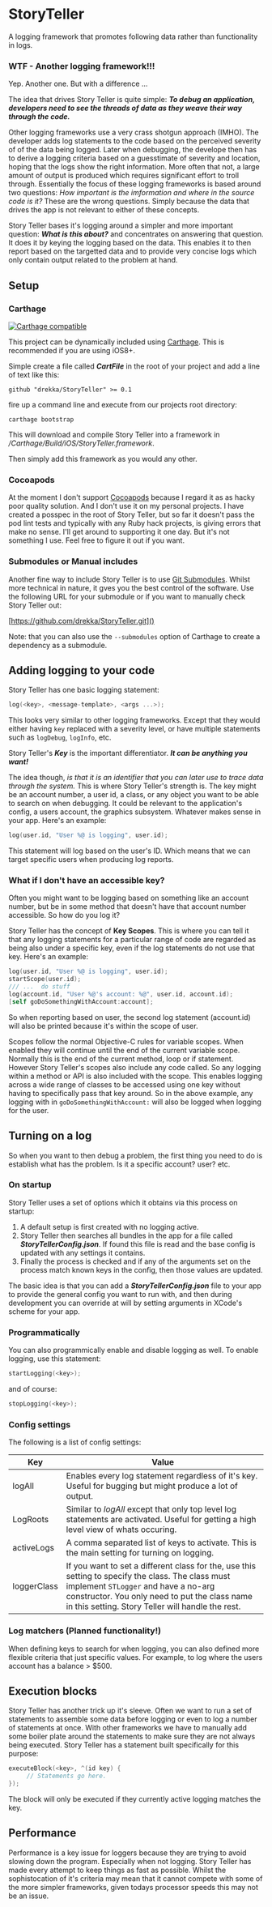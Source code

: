 # StoryTeller
A logging framework that promotes following data rather than functionality in logs.

### WTF - Another logging framework!!!

Yep. Another one. But with a difference ...

The idea that drives Story Teller is quite simple: ***To debug an application, developers need to see the threads of data as they weave their way through the code.***

Other logging frameworks use a very crass shotgun approach (IMHO). The developer adds log statements to the code based on the perceived severity of of the data being logged. Later when debugging, the develope then has to derive a logging criteria based on a guesstimate of severity and location, hoping that the logs show the right information. More often that not, a large amount of output is produced which requires significant effort to troll through. Essentially the focus of these logging frameworks is based around two questions: *How important is the imformation and where in the source code is it?* These are the wrong questions. Simply because the data that drives the app is not relevant to either of these concepts.

Story Teller bases it's logging around a simpler and more important question: ***What is this about?*** and concentrates on answering that question. It does it by keying the logging based on the data. This enables it to then report based on the targetted data and to provide very concise logs which only contain output related to the problem at hand.

## Setup

### Carthage

[![Carthage compatible](https://img.shields.io/badge/Carthage-compatible-4BC51D.svg?style=flat)](https://github.com/Carthage/Carthage)

This project can be dynamically included using [Carthage](https://github.com/Carthage/Carthage). This is recommended if you are using iOS8+.

Simple create a  file called ***CartFile*** in the root of your project and add a line of text like this:

```
github "drekka/StoryTeller" >= 0.1
```
fire up a command line and execute from our projects root directory:

```
carthage bootstrap
```

This will download and compile Story Teller into a framework in *<project-root>/Carthage/Build/iOS/StoryTeller.framework*.

Then simply add this framework as you would any other.

### Cocoapods

At the moment I don't support [Cocoapods](https://cocoapods.org) because I regard it as as hacky poor quality solution. And I don't use it on my personal projects. I have created a posspec in the root of Story Teller, but so far it doesn't pass the pod lint tests and typically with any Ruby hack projects, is giving errors that make no sense. I'll get around to supporting it one day. But it's not something I use. Feel free to figure it out if you want.

### Submodules or Manual includes

Another fine way to include Story Teller is to use [Git Submodules](https://chrisjean.com/git-submodules-adding-using-removing-and-updating/). Whilst more technical in nature, it gves you the best control of the software. Use the following URL for your submodule or if you want to manually check Story Teller out:

[https://github.com/drekka/StoryTeller.git]()

Note: that you can also use the `--submodules` option of Carthage to create a dependency as a submodule.

## Adding logging to your code

Story Teller has one basic logging statement:

```objectivec
log(<key>, <message-template>, <args ...>); 
```
This looks very similar to other logging frameworks. Except that they would either having `key` replaced with a severity level, or have multiple statements such as `logDebug`, `logInfo`, etc.

Story Teller's ***Key*** is the important differentiator. ***It can be anything you want!*** 

The idea though, *is that it is an identifier that you can later use to trace data through the system.* This is where Story Teller's strength is. The key might be an account number, a user id, a class, or any object you want to be able to search on when debugging. It could be relevant to the application's config, a users account, the graphics subsystem. Whatever makes sense in your app. Here's an example:

```objectivec
log(user.id, "User %@ is logging", user.id);
```

This statement will log based on the user's ID. Which means that we can target specific users when producing log reports.

### What if I don't have an accessible key?

Often you might want to be logging based on something like an account number, but be in some method that doesn't have that account number accessible. So how do you log it?

Story Teller has the concept of **Key Scopes**. This is where you can tell it that any logging statements for a particular range of code are regarded as being also under a specific key, even if the log statements do not use that key. Here's an example:

```objectivec
log(user.id, "User %@ is logging", user.id);
startScope(user.id);
/// ...  do stuff
log(account.id, "User %@'s account: %@", user.id, account.id); 
[self goDoSomethingWithAccount:account];
```

So when reporting based on user, the second log statement (account.id) will also be printed because it's within the scope of user.

Scopes follow the normal Objective-C rules for variable scopes. When enabled they will continue until the end of the current variable scope. Normally this is the end of the current method, loop or if statement. However Story Teller's scopes also include any code called. So any logging within a method or API is also included with the scope. This enables logging across a wide range of classes to be accessed using one key without having to specifically pass that key around.  So in the above example, any logging with in `goDoSomethingWithAccount:` will also be logged when logging for the user.

## Turning on a log

So when you want to then debug a problem, the first thing you need to do is establish what has the problem. Is it a specific account? user? etc.

### On startup

Story Teller uses a set of options which it obtains via this process on startup:

1. A default setup is first created with no logging active.
2. Story Teller then searches all bundles in the app for a file called ***StoryTellerConfig.json***. If found this file is read and the base config is updated with any settings it contains.
3. Finally the process is checked and if any of the arguments set on the process match known keys in the config, then those values are updated.

The basic idea is that you can add a ***StoryTellerConfig.json*** file to your app to provide the general config you want to run with, and then during development you can override at will by setting arguments in XCode's scheme for your app.

### Programmatically

You can also programmically enable and disable logging as well. To enable logging, use this statement:

```objectivec
startLogging(<key>);
```

and of course:

```objectivec
stopLogging(<key>);
```

### Config settings

The following is a list of config settings:

Key  | Value
------------- | -------------
logAll | Enables every log statement regardless of it's key. Useful for bugging but might produce a lot of output.
LogRoots | Similar to *logAll* except that only top level log statements are activated. Useful for getting a high level view of whats occuring.
activeLogs | A comma separated list of keys to activate. This is the main setting for turning on logging.
loggerClass | If you want to set a different class for the, use this setting to specify the class. The class must implement `STLogger` and have a no-arg constructor. You only need to put the class name in this setting. Story Teller will handle the rest.

### Log matchers (Planned functionality!)

When defining keys to search for when logging, you can also defined more flexible criteria that just specific values. For example, to log where the users account has a balance > $500. 

## Execution blocks

Story Teller has another trick up it's sleeve. Often we want to run a set of statements to assemble some data before logging or even to log a number of statements at once. With other frameworks we have to manually add some boiler plate around the statements to make sure they are not always being executed. Story Teller has a statement built specifically for this purpose:

```objectivec
executeBlock(<key>, ^(id key) {
     // Statements go here.
});
``` 

The block will only be executed if they currently active logging matches the key.

## Performance

Performance is a key issue for loggers because they are trying to avoid slowing down the program. Especially when not logging. Story Teller has made every attempt to keep things as fast as possible. Whilst the sophistocation of it's criteria may mean that it cannot compete with some of the more simpler frameworks, given todays processor speeds this may not be an issue. 


